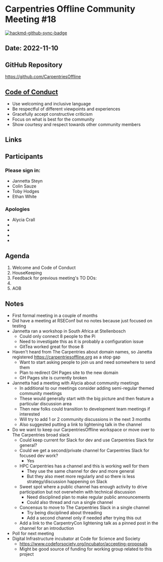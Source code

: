 # Carpentries Offline Community Meeting #18

[![hackmd-github-sync-badge](https://hackmd.io/9buDdEseQRqPo62jSsbt6Q/badge)](https://hackmd.io/9buDdEseQRqPo62jSsbt6Q)

## Date: 2022-11-10

## GitHub Repository
https://github.com/CarpentriesOffline

## [Code of Conduct](https://docs.carpentries.org/topic_folders/policies/code-of-conduct.html)

* Use welcoming and inclusive language
* Be respectful of different viewpoints and experiences
* Gracefully accept constructive criticism
* Focus on what is best for the community
* Show courtesy and respect towards other community members

## Links

## Participants
### Please sign in:
*  Jannetta Steyn
* Colin Sauze
* Toby Hodges
* Ethan White

### Apologies
* Alycia Crall
* 
* 
* 
* 

## Agenda
1. Welcome and Code of Conduct
2. HouseKeeping
3. Feedback for previous meeting's TO DOs:
4.  
5. AOB
    
## Notes

* First formal meeting in a couple of months
* Did have a meeting at RSEConf but no notes because just focused on testing
* Jannetta ran a workshop in South Africa at Stellenbosch
    * Could only connect 8 people to the Pi
    * Need to investigate this as it is probably a configuration issue
    * GitTea worked great for those 8
* Haven't heard from The Carpentries about domain names, so Janetta registered https://carpentriesoffline.org as a stop gap
    * Want to start asking people to join us and need somewhere to send them
    * Plan to redirect GH Pages site to the new domain
    * GH Pages site is currently broken
* Jannetta had a meeting with Alycia about community meetings
    * In additional to our meetings consider adding semi-regular themed community meetings
    * These would generally start with the big picture and then feature a particular discussion area
    * Then new folks could transition to development team meetings if interested
    * Will try to add 1 or 2 community discussions in the next 3 months
    * Also suggested putting a link to lightening talk in the channel
* Do we want to keep our CarpentriesOffline workspace or move over to The Carpentries broad slack
    * Could keep current for Slack for dev and use Carpentries Slack for general?
    * Could we get a second/private channel for Carpentries Slack for focused dev work?
        * Yes
    * HPC Carpentries has a channel and this is working well for them
        * They use the same channel for dev and more general
        * But they also meet more regularly and so there is less strategy/discussion happening on Slack
    * Sweet spot where a public channel has enough activity to drive participation but not overwhelm with technical discussion
        * Need disciplined plan to make regular public announcements
        * Could also thread and run a single channel
    * Concensus to move to The Carpentries Slack in a single channel
        * Try being disciplined about threading
        * Add a second channel only if needed after trying this out
    * Add a link to the CarpentryCon lightening talk as a pinned post in the channel for an introduction
* Poll for next meeting
* Digital Infrastructure incubator at Code for Science and Society
    * https://www.codeforsociety.org/incubator/accepting-proposals
    * Might be good source of funding for working group related to this project